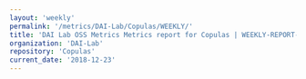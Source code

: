 ```yaml
---
layout: 'weekly'
permalink: '/metrics/DAI-Lab/Copulas/WEEKLY/'
title: 'DAI Lab OSS Metrics Metrics report for Copulas | WEEKLY-REPORT-2018-12-23'
organization: 'DAI-Lab'
repository: 'Copulas'
current_date: '2018-12-23'
---
```

